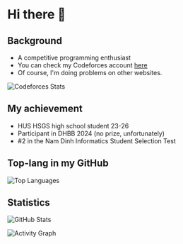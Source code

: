 # Hi there 👋

## Background
- A competitive programming enthusiast
- You can check my Codeforces account [here](https://codeforces.com/profile/Maeda.anHiep)
- Of course, I'm doing problems on other websites.

![Codeforces Stats](https://codeforces-readme-stats.vercel.app/api/card?username=Maeda.anHiep&theme=tokyonight&force_username=true)

## My achievement
- HUS HSGS high school student 23-26 
- Participant in DHBB 2024 (no prize, unfortunately)
- #2 in the Nam Dinh Informatics Student Selection Test

## Top-lang in my GitHub

![Top Languages](https://github-readme-stats.vercel.app/api/top-langs/?username=anHiep&theme=tokyonight&hide_border=false&include_all_commits=true&count_private=false&layout=compact)

## Statistics

![GitHub Stats](https://github-readme-stats.vercel.app/api?username=anHiep&theme=tokyonight&hide_border=false&include_all_commits=true&count_private=false&custom_title=anHiep's&nbsp;GitHub&nbsp;stats)

![Activity Graph](https://github-readme-activity-graph.vercel.app/graph?username=anHiep&theme=tokyo-night&custom_title=anHiep's&nbsp;Contribution)
